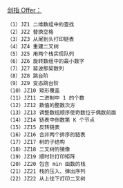 [剑指 Offer：](https://www.nowcoder.com/ta/coding-interviews)
```
（1）JZ1 二维数组中的查找
（2）JZ2 替换空格
（3）JZ3 从尾到头打印链表
（4）JZ4 重建二叉树
（5）JZ5 用两个栈实现队列
（6）JZ6 旋转数组中的最小数字
（7）JZ7 斐波那契数列
（8）JZ8 跳台阶
（9）JZ9 变态跳台阶
（10）JZ10 矩形覆盖
（11）JZ11 二进制中 1 的个数
（12）JZ12 数值的整数次方
（13）JZ13 调整数组顺序使奇数位于偶数前面
（14）JZ14 链表中倒数第 K 个节点
（15）JZ15 反转链表
（16）JZ16 合并两个排序的链表
（17）JZ17 树的子结构
（18）JZ18 二叉树的镜像
（19）JZ19 顺时针打印矩阵
（20）JZ20 包含 min 函数的栈
（21）JZ21 栈的压入、弹出序列
（22）JZ22 从上往下打印二叉树
```